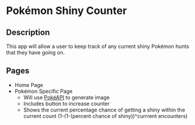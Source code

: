 # Pokémon Shiny Counter

## Description

This app will allow a user to keep track of any current shiny Pokémon hunts that they have going on. 

## Pages

* Home Page
* Pokémon Specific Page
    * Will use [PokéAPI](https://pokeapi.co/) to generate image
    * Includes button to increase counter
    * Shows the current percentage chance of getting a shiny within the current count (1-(1-(percent chance of shiny))^currrent encounters)